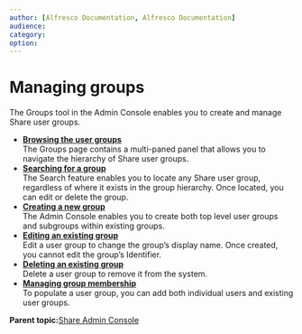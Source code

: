 ```yaml
---
author: [Alfresco Documentation, Alfresco Documentation]
audience: 
category: 
option: 
---
```


# Managing groups

The Groups tool in the Admin Console enables you to create and manage Share user groups.

-   **[Browsing the user groups](../tasks/adminconsole-group-browse.md)**  
The Groups page contains a multi-paned panel that allows you to navigate the hierarchy of Share user groups.
-   **[Searching for a group](../tasks/adminconsole-group-search.md)**  
The Search feature enables you to locate any Share user group, regardless of where it exists in the group hierarchy. Once located, you can edit or delete the group.
-   **[Creating a new group](../tasks/adminconsole-group-new.md)**  
The Admin Console enables you to create both top level user groups and subgroups within existing groups.
-   **[Editing an existing group](../tasks/adminconsole-group-edit.md)**  
Edit a user group to change the group’s display name. Once created, you cannot edit the group’s Identifier.
-   **[Deleting an existing group](../tasks/adminconsole-group-delete.md)**  
Delete a user group to remove it from the system.
-   **[Managing group membership](../tasks/adminconsole-group-membership.md)**  
To populate a user group, you can add both individual users and existing user groups.

**Parent topic:**[Share Admin Console](../concepts/adminconsole-intro.md)

